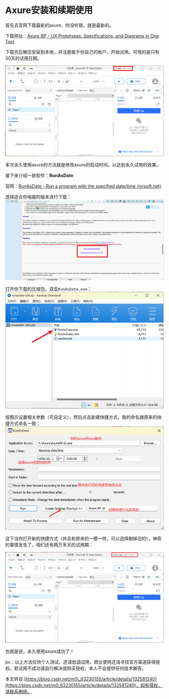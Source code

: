 # Axure安装和续期使用

首先去官网下载最新的axure，你没听错，就是最新的。

下载网址：[Axure RP - UX Prototypes, Specifications, and Diagrams in One Tool](https://www.axure.com/)

下载完后解压安装到本地，并注册属于你自己的账户，开始试用。可惜的是只有30天的试用日期。

![image-20230830135055550](./images/5c0f23c39c4a45a4db23f92639077156.png)

本次永久使用axure的方法就是修改axure的启动时间，以达到永久试用的效果。

接下来介绍一款软件：**RunAsDate**

官网：[RunAsDate - Run a program with the specified date/time (nirsoft.net)](https://www.nirsoft.net/utils/run_as_date.html)

选择适合你电脑的版本进行下载：  
![image-20230830134718380](./images/c57e522c02ac9a9e1bbd40387db7ee04.png)

打开你下载的压缩包，双击`RunAsDate.exe`：  
![image-20230830134839025](./images/1dde6042cd244c40d56c98a90e8c3a20.png)

按图示设置相关参数（可自定义），然后点击新建快捷方式，我的命名跟原来的快捷方式命名一致：  
![image-20230830135818509](./images/f5df9085f601380861070d4d33c56841.png)

这下当你打开新的快捷方式（并且和原来的一模一样，可以选择删掉旧的），神奇的事情发生了，咱们还有两万多天的试用期：

![image-20230830140043472](./images/f8d8bbae85d62e24ff402e48dd55aa2c.png)

也就是说，永久使用axure成功了！

ps：以上方法仅供个人测试，还请低调试用，商业使用还请寻找官方渠道获得授权。若试用不成功请自行解决或购买授权，本人不会提供任何技术解答。

 

  

本文转自 [https://blog.csdn.net/m0\_63230155/article/details/132581240](https://blog.csdn.net/m0_63230155/article/details/132581240)，如有侵权，请联系删除。